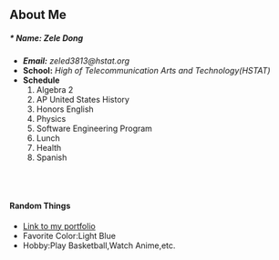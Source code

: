 ## **About Me**
#####  *   **Name:** Zele Dong
* _**Email:**  zeled3813@hstat.org_
* **School:** _High of Telecommunication Arts and Technology(HSTAT)_
* **Schedule**
  1. Algebra 2
  2. AP United States History
  3. Honors English
  4. Physics
  5. Software Engineering Program
  6. Lunch
  7. Health
  8. Spanish
<br/>
<br/>

#### Random Things
* [Link to my portfolio](https://sites.google.com/a/hstat.org/zeled3813sep11/)
* Favorite Color:Light Blue
* Hobby:Play Basketball,Watch Anime,etc.
